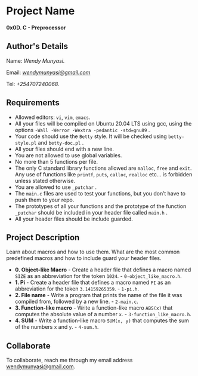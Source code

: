 # Project Name
**0x0D. C - Preprocessor**

## Author's Details
Name: *Wendy Munyasi.*

Email: *wendymunyasi@gmail.com*

Tel: *+254707240068.*

##  Requirements
*   Allowed editors: `vi`, `vim`, `emacs`.
*   All your files will be compiled on Ubuntu 20.04 LTS using gcc, using the options `-Wall -Werror -Wextra -pedantic -std=gnu89` .
*   Your code should use the `Betty` style. It will be checked using `betty-style.pl` and `betty-doc.pl` .
*   All your files should end with a new line.
*   You are not allowed to use global variables.
*   No more than 5 functions per file.
*   The only C standard library functions allowed are `malloc`, `free` and `exit`. Any use of functions like `printf`, `puts`, `calloc`, `realloc` etc… is forbidden unless stated otherwise.
*   You are allowed to use `_putchar` .
*   The `main.c` files are used to test your functions, but you don’t have to push them to your repo.
*   The prototypes of all your functions and the prototype of the function `_putchar` should be included in your header file called `main.h` .
*   All your header files should be include guarded.


## Project Description
Learn about macros and how to use them. What are the most common predefined macros and how to include guard your header files.

* **0. Object-like Macro** - Create a header file that defines a macro named `SIZE` as an abbreviation for the token `1024`. - `0-object_like_macro.h`.
* **1. Pi** - Create a header file that defines a macro named `PI` as an abbreviation for the token `3.14159265359`. - `1-pi.h`.
* **2. File name** - Write a program that prints the name of the file it was compiled from, followed by a new line. - `2-main.c`.
* **3. Function-like macro** - Write a function-like macro `ABS(x)` that computes the absolute value of a number `x`. - `3-function_like_macro.h`.
* **4. SUM** - Write a function-like macro `SUM(x, y)` that computes the sum of the numbers `x` and `y`. - `4-sum.h`.


## Collaborate

To collaborate, reach me through my email address wendymunyasi@gmail.com.
